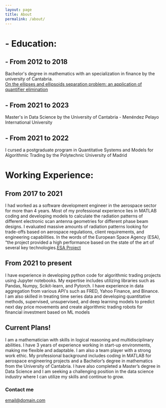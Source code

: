 ```yaml
---
layout: page
title: About
permalink: /about/
---
```


# - Education: 

## - From 2012 to 2018
Bachelor's degree in mathematics with an specialization in finance by the university of Cantabria.\
[On the ellipses and ellipsoids separation problem: an application of
quantifier elimination](https://repositorio.unican.es/xmlui/bitstream/handle/10902/15655/Calatayud%20Pelayo%20Pablo.pdf?sequence=1&isAllowed=y)

## - From 2021 to 2023
Master's in Data Science by the University of Cantabria - Menéndez Pelayo International University

## - From 2021 to 2022
I cursed a postgraduate program in Quantitative Systems and Models for Algorithmic Trading by the Polytechnic University of Madrid

# Working Experience:

## From 2017 to 2021
I had worked as a software development engineer in the aerospace sector for more than 4 years. Most of my professional experience lies in MATLAB coding and developing models to calculate the radiation patterns of different electronic scan antenna geometries for different phase beam designs. I evaluated massive amounts of radiation patterns looking for trade-offs based on aerospace regulations, client requirements, and engineering capabilities. In the words of the European Space Agency (ESA), “the project provided a high performance based on the state of the art of several key technologies.[ESA Project](https://artes.esa.int/projects/escan)

## From 2021 to present

I have experience in developing python code for algorithmic trading projects using Jupyter notebooks. My expertise includes utilizing libraries such as Pandas, Numpy, Scikit-learn, and Pytorch. I have experience in data aggregation from various API's such as FRED, Yahoo Finance, and Binance. I am also skilled in treating time series data and developing quantitative methods, supervised, unsupervised, and deep learning models to predict next day price movements and create algorithmic trading robots for financial investment based on ML models

## Current Plans!

I am a mathematician with skills in logical reasoning and multidisciplinary abilities. I have 3 years of experience working in
start-up environments, making me flexible and adaptable. I am also a team player with a strong work ethic. My professional
background includes coding in MATLAB for aerospace engineering projects and a Bachelor’s degree in mathematics from the
University of Cantabria. I have also completed a Master’s degree in Data Science and I am seeking a challenging position in the data
science industry where I can utilize my skills and continue to grow.

### Contact me

[email@domain.com](mailto:pablocalatayudpelayo@gmail.com)

